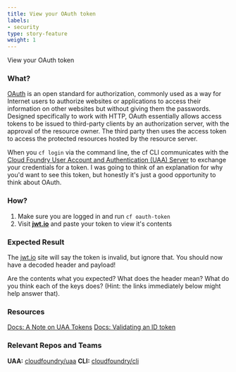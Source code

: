 ```yaml
---
title: View your OAuth token
labels:
- security
type: story-feature
weight: 1
---
```


View your OAuth token
### What?
[OAuth](http://searchmicroservices.techtarget.com/definition/OAuth) is an open standard for authorization, commonly used as a way for Internet users to authorize websites or applications to access their information on other websites but without giving them the passwords. Designed specifically to work with HTTP, OAuth essentially allows access tokens to be issued to third-party clients by an authorization server, with the approval of the resource owner. The third party then uses the access token to access the protected resources hosted by the resource server.

When you `cf login` via the command line, the cf CLI communicates with the [Cloud Foundry User Account and Authentication (UAA) Server](https://github.com/cloudfoundry/uaa) to exchange your credentials for a token. I was going to think of an explanation for why you'd want to see this token, but honestly it's just a good opportunity to think about OAuth.

### How?
1. Make sure you are logged in and run `cf oauth-token`
1. Visit **[jwt.io](https://jwt.io/)** and paste your token to view it's contents

### Expected Result
The [jwt.io](https://jwt.io/) site will say the token is invalid, but ignore that. You should now have a decoded header and payload!

Are the contents what you expected? What does the header mean? What do you think each of the keys does? (Hint: the links immediately below might help answer that).

### Resources
[Docs: A Note on UAA Tokens](https://github.com/cloudfoundry/uaa/blob/master/docs/UAA-Tokens.md)
[Docs: Validating an ID token](https://developers.google.com/identity/protocols/OpenIDConnect#validatinganidtoken)

### Relevant Repos and Teams
**UAA:** [cloudfoundry/uaa](https://github.com/cloudfoundry/uaa)
**CLI:** [cloudfoundry/cli](https://github.com/cloudfoundry/cli)